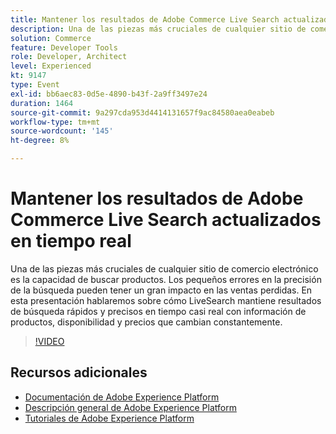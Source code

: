 ```yaml
---
title: Mantener los resultados de Adobe Commerce Live Search actualizados en tiempo real
description: Una de las piezas más cruciales de cualquier sitio de comercio electrónico es la capacidad de buscar productos. Los pequeños errores en la precisión de la búsqueda pueden tener un gran impacto en las ventas perdidas. En esta presentación hablaremos sobre cómo LiveSearch mantiene resultados de búsqueda rápidos y precisos en tiempo casi real con información de productos, disponibilidad y precios que cambian constantemente.
solution: Commerce
feature: Developer Tools
role: Developer, Architect
level: Experienced
kt: 9147
type: Event
exl-id: bb6aec83-0d5e-4890-b43f-2a9ff3497e24
duration: 1464
source-git-commit: 9a297cda953d4414131657f9ac84580aea0eabeb
workflow-type: tm+mt
source-wordcount: '145'
ht-degree: 8%

---
```


# Mantener los resultados de Adobe Commerce Live Search actualizados en tiempo real

Una de las piezas más cruciales de cualquier sitio de comercio electrónico es la capacidad de buscar productos. Los pequeños errores en la precisión de la búsqueda pueden tener un gran impacto en las ventas perdidas. En esta presentación hablaremos sobre cómo LiveSearch mantiene resultados de búsqueda rápidos y precisos en tiempo casi real con información de productos, disponibilidad y precios que cambian constantemente.

>[!VIDEO](https://video.tv.adobe.com/v/337580/?quality=12&learn=on&hidetitle=true)

## Recursos adicionales

- [Documentación de Adobe Experience Platform](https://experienceleague.adobe.com/docs/experience-platform.html)
- [Descripción general de Adobe Experience Platform](https://experienceleague.adobe.com/docs/experience-platform/landing/home.html?lang=es)
- [Tutoriales de Adobe Experience Platform](https://experienceleague.adobe.com/docs/platform-learn/tutorials/overview.html?lang=es)
